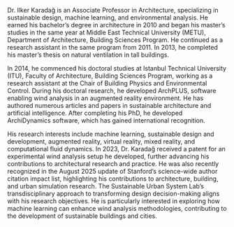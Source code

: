 Dr. Ilker Karadağ is an Associate Professor in Architecture, specializing in sustainable design, machine learning, and environmental analysis. He earned his bachelor’s degree in architecture in 2010 and began his master’s studies in the same year at Middle East Technical University (METU), Department of Architecture, Building Sciences Program. He continued as a research assistant in the same program from 2011. In 2013, he completed his master’s thesis on natural ventilation in tall buildings. 

In 2014, he commenced his doctoral studies at Istanbul Technical University (ITU), Faculty of Architecture, Building Sciences Program, working as a research assistant at the Chair of Building Physics and Environmental Control. During his doctoral research, he developed ArchPLUS, software enabling wind analysis in an augmented reality environment. He has authored numerous articles and papers in sustainable architecture and artificial intelligence. After completing his PhD, he developed ArchiDynamics software, which has gained international recognition. 

His research interests include machine learning, sustainable design and development, augmented reality, virtual reality, mixed reality, and computational fluid dynamics. In 2023, Dr. Karadağ received a patent for an experimental wind analysis setup he developed, further advancing his contributions to architectural research and practice. He was also recently recognized in the August 2025 update of Stanford’s science-wide author citation impact list, highlighting his contributions to architecture, building, and urban simulation research. The Sustainable Urban System Lab’s transdisciplinary approach to transforming design decision-making aligns with his research objectives. He is particularly interested in exploring how machine learning can enhance wind analysis methodologies, contributing to the development of sustainable buildings and cities.

<!--
**thinklikeanarchitect/thinklikeanarchitect** is a ✨ _special_ ✨ repository because its `README.md` (this file) appears on your GitHub profile.

Here are some ideas to get you started:

- 🔭 I’m currently working on ...
- 🌱 I’m currently learning ...
- 👯 I’m looking to collaborate on ...
- 🤔 I’m looking for help with ...
- 💬 Ask me about ...
- 📫 How to reach me: ...
- 😄 Pronouns: ...
- ⚡ Fun fact: ...
-->
